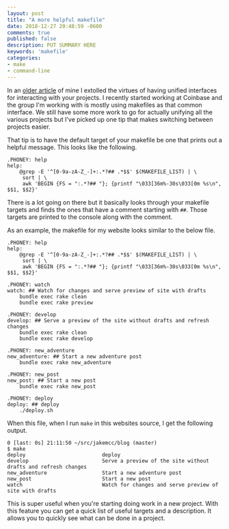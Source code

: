 ```yaml
---
layout: post
title: "A more helpful makefile"
date: 2018-12-27 20:48:59 -0600
comments: true
published: false
description: PUT SUMMARY HERE 
keywords: 'makefile'
categories: 
- make
- command-line
---
```


In an [older article](/blog/2016/11/30/unify-your-project-interfaces/) of mine I extolled the virtues of having unified interfaces for interacting with your projects. I recently started working at Coinbase and the group I'm working with is mostly using makefiles as that common interface. We still have some more work to go for actually unifying all the various projects but I've picked up one tip that makes switching between projects easier.

That tip is to have the default target of your makefile be one that prints out a helpful message. This looks like the following.

```
.PHONEY: help
help:
	@grep -E '^[0-9a-zA-Z_-]+:.*?## .*$$' $(MAKEFILE_LIST) | \
	 sort | \
	 awk 'BEGIN {FS = ":.*?## "}; {printf "\033[36m%-30s\033[0m %s\n", $$1, $$2}'
```

There is a lot going on there but it basically looks through your makefile targets and finds the ones that have a comment starting with `##`. Those targets are printed to the console along with the comment.

As an example, the makefile for my website looks similar to the below file.

```
.PHONEY: help
help:
	@grep -E '^[0-9a-zA-Z_-]+:.*?## .*$$' $(MAKEFILE_LIST) | \
	 sort | \
	 awk 'BEGIN {FS = ":.*?## "}; {printf "\033[36m%-30s\033[0m %s\n", $$1, $$2}'

.PHONEY: watch
watch: ## Watch for changes and serve preview of site with drafts
	bundle exec rake clean
	bundle exec rake preview

.PHONEY: develop
develop: ## Serve a preview of the site without drafts and refresh changes
	bundle exec rake clean
	bundle exec rake develop

.PHONEY: new_adventure
new_adventure: ## Start a new adventure post
	bundle exec rake new_adventure

.PHONEY: new_post
new_post: ## Start a new post
	bundle exec rake new_post 

.PHONEY: deploy
deploy: ## deploy
	./deploy.sh
```

When this file, when I run `make` in this websites source, I get the following output.

```
0 [last: 0s] 21:11:50 ~/src/jakemcc/blog (master)
$ make
deploy                         deploy
develop                        Serve a preview of the site without drafts and refresh changes
new_adventure                  Start a new adventure post
new_post                       Start a new post
watch                          Watch for changes and serve preview of site with drafts
```

This is super useful when you're starting doing work in a new project. With this feature you can get a quick list of useful targets and a description. It allows you to quickly see what can be done in a project.
